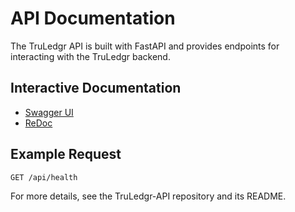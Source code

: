 # API Documentation

The TruLedgr API is built with FastAPI and provides endpoints for interacting with the TruLedgr backend.

## Interactive Documentation

- [Swagger UI](http://127.0.0.1:8002/docs)
- [ReDoc](http://127.0.0.1:8002/redoc)

## Example Request

```
GET /api/health
```

For more details, see the TruLedgr-API repository and its README.
